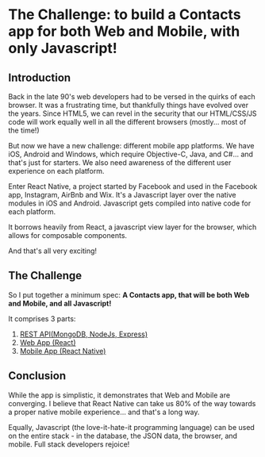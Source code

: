 # The Challenge: to build a Contacts app for both Web and Mobile, with only Javascript!

## Introduction
Back in the late 90's web developers had to be versed in the quirks of each browser. It was a frustrating time, but thankfully things have evolved over the years. Since HTML5, we can revel in the security that our HTML/CSS/JS code will work equally well in all the different browsers (mostly... most of the time!)

But now we have a new challenge: different mobile app platforms. We have iOS, Android and Windows, which require Objective-C, Java, and C#... and that's just for starters. We also need awareness of the different user experience on each platform.

Enter React Native, a project started by Facebook and used in the Facebook app, Instagram, AirBnb and Wix. It's a Javascript layer over the native modules in iOS and Android. Javascript gets compiled into native code for each platform.

It borrows heavily from React, a javascript view layer for the browser, which allows for composable components.

And that's all very exciting!

## The Challenge
So I put together a minimum spec:
**A Contacts app, that will be both Web and Mobile, and all Javascript!**

It comprises 3 parts:
1. [REST API(MongoDB, NodeJs, Express)](https://github.com/gregartemides/contacts-api)
2. [Web App (React)](https://github.com/gregartemides/contacts-web-app)
3. [Mobile App (React Native)](https://github.com/gregartemides/contacts-mobile-app)

## Conclusion
While the app is simplistic, it demonstrates that Web and Mobile are converging. I believe that React Native can take us 80% of the way towards a proper native mobile experience... and that's a long way.

Equally, Javascript (the love-it-hate-it programming language) can be used on the entire stack - in the database, the JSON data, the browser, and mobile. Full stack developers rejoice!